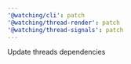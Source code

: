 ```yaml
---
'@watching/cli': patch
'@watching/thread-render': patch
'@watching/thread-signals': patch
---
```


Update threads dependencies
